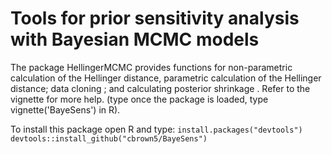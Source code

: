 # Tools for prior sensitivity analysis with Bayesian MCMC models

The package HellingerMCMC provides functions for non-parametric calculation of the Hellinger distance, parametric calculation of the Hellinger distance; data cloning ; and calculating posterior shrinkage . Refer to the vignette for more help. (type once the package is loaded, type vignette('BayeSens') in R).  

To install this package open R and type:
`install.packages("devtools")`  
`devtools::install_github("cbrown5/BayeSens")`  

